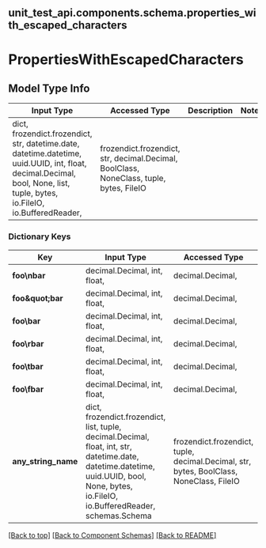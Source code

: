 <a name="top"></a>
## unit_test_api.components.schema.properties_with_escaped_characters
# PropertiesWithEscapedCharacters

## Model Type Info
Input Type | Accessed Type | Description | Notes
------------ | ------------- | ------------- | -------------
dict, frozendict.frozendict, str, datetime.date, datetime.datetime, uuid.UUID, int, float, decimal.Decimal, bool, None, list, tuple, bytes, io.FileIO, io.BufferedReader,  | frozendict.frozendict, str, decimal.Decimal, BoolClass, NoneClass, tuple, bytes, FileIO |  |

### Dictionary Keys
Key | Input Type | Accessed Type | Description | Notes
------------ | ------------- | ------------- | ------------- | -------------
**foo\nbar** | decimal.Decimal, int, float,  | decimal.Decimal,  |  | [optional]
**foo\&quot;bar** | decimal.Decimal, int, float,  | decimal.Decimal,  |  | [optional]
**foo\\bar** | decimal.Decimal, int, float,  | decimal.Decimal,  |  | [optional]
**foo\rbar** | decimal.Decimal, int, float,  | decimal.Decimal,  |  | [optional]
**foo\tbar** | decimal.Decimal, int, float,  | decimal.Decimal,  |  | [optional]
**foo\fbar** | decimal.Decimal, int, float,  | decimal.Decimal,  |  | [optional]
**any_string_name** | dict, frozendict.frozendict, list, tuple, decimal.Decimal, float, int, str, datetime.date, datetime.datetime, uuid.UUID, bool, None, bytes, io.FileIO, io.BufferedReader, schemas.Schema | frozendict.frozendict, tuple, decimal.Decimal, str, bytes, BoolClass, NoneClass, FileIO | any string name can be used but the value must be the correct type | [optional]

[[Back to top]](#top) [[Back to Component Schemas]](../../../README.md#Component-Schemas) [[Back to README]](../../../README.md)